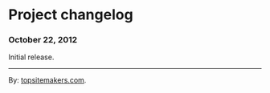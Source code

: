 # Project changelog

### October 22, 2012

Initial release.

<hr>

By: [topsitemakers.com](http://www.topsitemakers.com).

